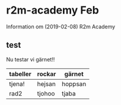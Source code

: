 # r2m-academy Feb
Information om (2019-02-08) R2m Academy

## test
Nu testar vi gärnet!!

tabeller|rockar|gärnet
---|---|---
tjena!|hejsan|hoppsan
rad2|tjohoo|tjaba
